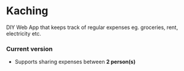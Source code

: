 # Kaching
DIY Web App that keeps track of regular expenses eg. groceries, rent, electricity etc.

### Current version
* Supports sharing expenses between **2 person(s)**
